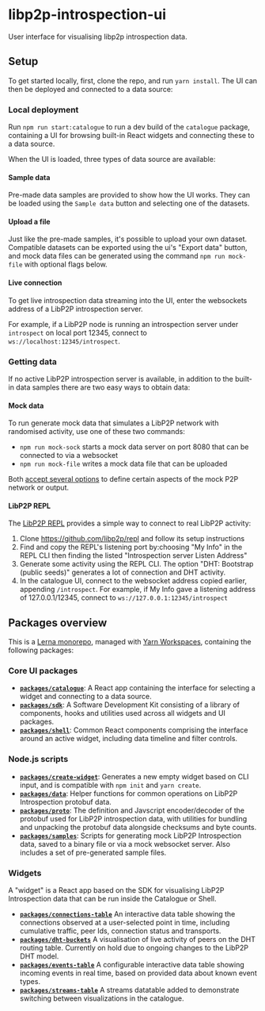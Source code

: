 # libp2p-introspection-ui

User interface for visualising libp2p introspection data.

## Setup

To get started locally, first, clone the repo, and run `yarn install`. The UI can then be deployed and connected to a data source:

### Local deployment

Run `npm run start:catalogue` to run a dev build of the `catalogue` package, containing a UI for browsing built-in React widgets and connecting these to a data source. 

When the UI is loaded, three types of data source are available:

#### Sample data

Pre-made data samples are provided to show how the UI works. They can be loaded using the `Sample data` button and selecting one of the datasets.

#### Upload a file

Just like the pre-made samples, it's possible to upload your own dataset. Compatible datasets can be exported using the ui's "Export data" button, and mock data files can be generated using the command `npm run mock-file` with optional flags below.

#### Live connection

To get live introspection data streaming into the UI, enter the websockets address of a LibP2P introspection server. 

For example, if a LibP2P node is running an introspection server under `introspect` on local port 12345, connect to `ws://localhost:12345/introspect`.

### Getting data

If no active LibP2P introspection server is available, in addition to the built-in data samples there are two easy ways to obtain data:

#### Mock data

To run generate mock data that simulates a LibP2P network with randomised activity, use one of these two commands: 

- `npm run mock-sock` starts a mock data server on port 8080 that can be connected to via a websocket 
- `npm run mock-file` writes a mock data file that can be uploaded

Both [accept several options](packages/samples/readme.md) to define certain aspects of the mock P2P network or output.

#### LibP2P REPL

The [LibP2P REPL](https://github.com/libp2p/repl) provides a simple way to connect to real LibP2P activity:

 1. Clone https://github.com/libp2p/repl and follow its setup instructions
 2. Find and copy the REPL's listening port by:choosing "My Info" in the REPL CLI then finding the listed "Introspection server Listen Address"
 3. Generate some activity using the REPL CLI. The option "DHT: Bootstrap (public seeds)" generates a lot of connection and DHT activity.
 4. In the catalogue UI, connect to the websocket address copied earlier, appending `/introspect`. For example, if My Info gave a listening address of 127.0.0.1/12345, connect to `ws://127.0.0.1:12345/introspect`


## Packages overview

This is a [Lerna monorepo](https://github.com/lerna/lerna), managed with [Yarn Workspaces](https://yarnpkg.com/lang/en/docs/workspaces/), containing the following packages:

### Core UI packages

- [**`packages/catalogue`**](packages/catalogue): A React app containing the interface for selecting a widget and connecting to a data source.
- [**`packages/sdk`**](packages/sdk): A Software Development Kit consisting of a library of components, hooks and utilities used across all widgets and UI packages.
- [**`packages/shell`**](packages/shell): Common React components comprising the interface around an active widget, including data timeline and filter controls.

### Node.js scripts

- [**`packages/create-widget`**](packages/create-widget): Generates a new empty widget based on CLI input, and is compatible with `npm init` and `yarn create`. 
- [**`packages/data`**](packages/data): Helper functions for common operations on LibP2P Introspection protobuf data. 
- [**`packages/proto`**](packages/proto): The definition and Javscript encoder/decoder of the protobuf used for LibP2P introspection data, with utilities for bundling and unpacking the protobuf data alongside checksums and byte counts. 
- [**`packages/samples`**](packages/samples): Scripts for generating mock LibP2P Introspection data, saved to a binary file or via a mock websocket server. Also includes a set of pre-generated sample files. 

### Widgets

A "widget" is a React app based on the SDK for visualising LibP2P Introspection data that can be run inside the Catalogue or Shell.

- [**`packages/connections-table`**](packages/connections-table) An interactive data table showing the connections observed at a user-selected point in time, including cumulative traffic, peer Ids, connection status and transports.
- [**`packages/dht-buckets`**](packages/events-table) A visualisation of live activity of peers on the DHT routing table. Currently on hold due to ongoing changes to the LibP2P DHT model.
- [**`packages/events-table`**](packages/events-table) A configurable interactive data table showing incoming events in real time, based on provided data about known event types.
- [**`packages/streams-table`**](packages/streams-table) A streams datatable added to demonstrate switching between visualizations in the catalogue.
